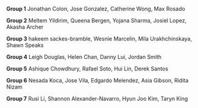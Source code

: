 **Group 1**	
	Jonathan Colon,
	Jose Gonzalez,
	Catherine Wong,
	Max Rosado
	
**Group 2**	
	Meltem Yildirim,
	Queena Bergen,
	Yojana Sharma,
	Josiel  Lopez,
	Akasha Archer
	
**Group 3**	
	hakeem sackes-bramble,
	Wesnie Marcelin,
	Mila Urakhchinskaya,
	Shawn Speaks
	
**Group 4**	
	Leigh Douglas,
	Helen Chan,
	Danny Lui,
	Jordan Smith
	
**Group 5**	
	Ashique Chowdhury,
	Rafael Soto,
	Hui Lin,
	Derek Santos
	
**Group 6**	
	Nesada Koca,
	Jose Vila,
	Edgardo Melendez,
	Asia Gibson,
	Ridita Nizam
	
**Group 7**	
	Rusi Li,
	Shannon Alexander-Navarro,
	Hyun Joo Kim,
	Taryn King
